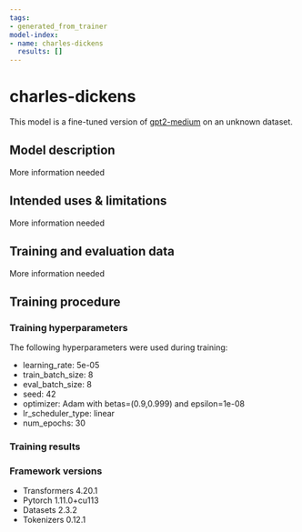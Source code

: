 ```yaml
---
tags:
- generated_from_trainer
model-index:
- name: charles-dickens
  results: []
---
```


<!-- This model card has been generated automatically according to the information the Trainer had access to. You
should probably proofread and complete it, then remove this comment. -->

# charles-dickens

This model is a fine-tuned version of [gpt2-medium](https://huggingface.co/gpt2-medium) on an unknown dataset.

## Model description

More information needed

## Intended uses & limitations

More information needed

## Training and evaluation data

More information needed

## Training procedure

### Training hyperparameters

The following hyperparameters were used during training:
- learning_rate: 5e-05
- train_batch_size: 8
- eval_batch_size: 8
- seed: 42
- optimizer: Adam with betas=(0.9,0.999) and epsilon=1e-08
- lr_scheduler_type: linear
- num_epochs: 30

### Training results



### Framework versions

- Transformers 4.20.1
- Pytorch 1.11.0+cu113
- Datasets 2.3.2
- Tokenizers 0.12.1
